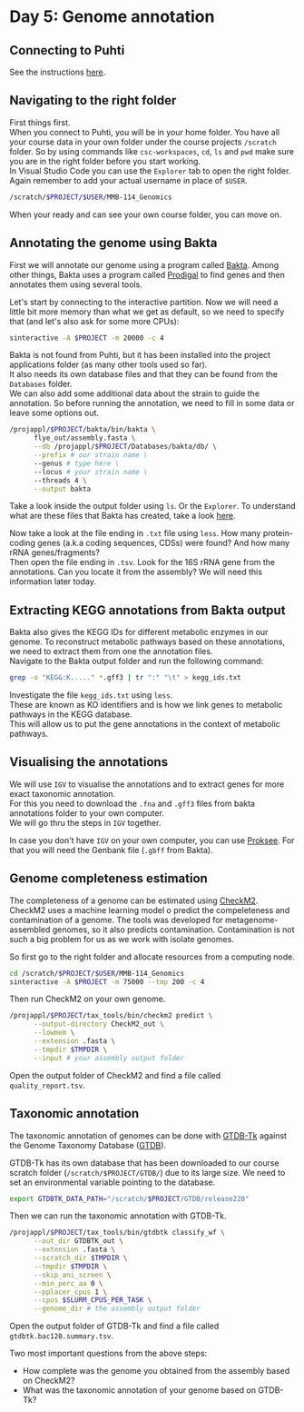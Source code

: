 # Day 5: Genome annotation

## Connecting to Puhti

See the instructions [here](01-UNIX-and-CSC.md#connecting-to-puhti).

## Navigating to the  right folder

First things first.  
When you connect to Puhti, you will be in your home folder. You have all your course data in your own folder under the course projects `/scratch` folder. So by using commands like `csc-workspaces`, `cd`, `ls` and `pwd` make sure you are in the right folder before you start working.  
In Visual Studio Code you can use the `Explorer` tab to open the right folder. Again remember to add your actual username in place of `$USER`.

```bash
/scratch/$PROJECT/$USER/MMB-114_Genomics
```

When your ready and can see your own course folder, you can move on.  

## Annotating the genome using Bakta

First we will annotate our genome using a program called [Bakta](https://github.com/oschwengers/bakta). Among other things, Bakta uses a program called [Prodigal](https://github.com/hyattpd/Prodigal) to find genes and then annotates them using several tools.

Let's start by connecting to the interactive partition. Now we will need a little bit more memory than what we get as default, so we need to specify that (and let's also ask for some more CPUs):

```bash
sinteractive -A $PROJECT -m 20000 -c 4
```

Bakta is not found from Puhti, but it has been installed into the project applications folder (as many other tools used so far).  
It also needs its own database files and that they can be found from the `Databases` folder.  
We can also add some additional data about the strain to guide the annotation. So before running the annotation, we need to fill in some data or leave some options out.  

```bash
/projappl/$PROJECT/bakta/bin/bakta \
      flye_out/assembly.fasta \
      --db /projappl/$PROJECT/Databases/bakta/db/ \
      --prefix # our strain name \
      --genus # type here \
      --locus # your strain name \
      --threads 4 \
      --output bakta
```

Take a look inside the output folder using `ls`. Or the `Explorer`. To understand what are these files that Bakta has created, take a look [here](https://github.com/oschwengers/bakta#output).

Now take a look at the file ending in `.txt` file using `less`. How many protein-coding genes (a.k.a coding sequences, CDSs) were found? And how many rRNA genes/fragments?  
Then open the file ending in `.tsv`. Look for the 16S rRNA gene from the annotations. Can you locate it from the assembly? We will need this information later today.  

## Extracting KEGG annotations from Bakta output

Bakta also gives the KEGG IDs for different metabolic enzymes in our genome. To reconstruct metabolic pathways based on these annotations, we need to extract them from one the annotation files.  
Navigate to the Bakta output folder and run the following command:  

```bash
grep -o "KEGG:K....." *.gff3 | tr ":" "\t" > kegg_ids.txt 
```

Investigate the file `kegg_ids.txt` using `less`.  
These are known as KO identifiers and is how we link genes to metabolic pathways in the KEGG database.  
This will allow us to put the gene annotations in the context of metabolic pathways.

## Visualising the annotations

We will use `IGV` to visualise the annotations and to extract genes for more exact taxonomic annotation.  
For this you need to download the `.fna` and `.gff3` files from bakta annotations folder to your own computer.  
We will go thru the steps in `IGV` together.  

In case you don't have `IGV` on your own computer, you can use [Proksee](https://proksee.ca/). For that you will need the Genbank file (`.gbff` from Bakta).  

## Genome completeness estimation

The completeness of a genome can be estimated using [CheckM2](https://github.com/chklovski/CheckM2). CheckM2 uses a machine learning model o predict the compeleteness and contamination of a genome. The tools was developed for metagenome-assembled genomes, so it also predicts contamination. Contamination is not such a big problem for us as we work with isolate genomes.  

So first go to the right folder and allocate resources from a computing node.  

```bash
cd /scratch/$PROJECT/$USER/MMB-114_Genomics
sinteractive -A $PROJECT -m 75000 --tmp 200 -c 4
```

Then run CheckM2 on your own genome.  

```bash
/projappl/$PROJECT/tax_tools/bin/checkm2 predict \
      --output-directory CheckM2_out \
      --lowmem \
      --extension .fasta \
      --tmpdir $TMPDIR \
      --input # your assembly output folder
```

Open the output folder of CheckM2 and find a file called `quality_report.tsv`.  

## Taxonomic annotation

The taxonomic annotation of genomes can be done with [GTDB-Tk](https://ecogenomics.github.io/GTDBTk/index.html) against the Genome Taxonomy Database ([GTDB](https://gtdb.ecogenomic.org/)).  

GTDB-Tk has its own database that has been downloaded to our course scratch folder (`/scratch/$PROJECT/GTDB/`) due to its large size. We need to set an environmental variable pointing to the database.  

```bash
export GTDBTK_DATA_PATH="/scratch/$PROJECT/GTDB/release220"
```

Then we can run the taxonomic annotation with GTDB-Tk.  

```bash
/projappl/$PROJECT/tax_tools/bin/gtdbtk classify_wf \
      --out_dir GTDBTK_out \
      --extension .fasta \
      --scratch_dir $TMPDIR \
      --tmpdir $TMPDIR \
      --skip_ani_screen \
      --min_perc_aa 0 \
      --pplacer_cpus 1 \
      --cpus $SLURM_CPUS_PER_TASK \
      --genome_dir # the assembly output folder 
```

Open the output folder of GTDB-Tk and find a file called `gtdbtk.bac120.summary.tsv`.  

Two most important questions from the above steps:

* How complete was the genome you obtained from the assembly based on CheckM2?  
* What was the taxonomic annotation of your genome based on GTDB-Tk?  

